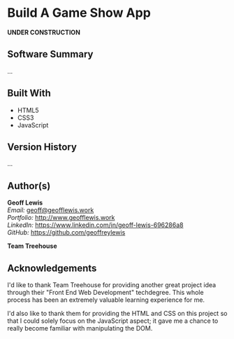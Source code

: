 # Build A Game Show App

**UNDER CONSTRUCTION**

## Software Summary

...

## Built With

* HTML5
* CSS3
* JavaScript

## Version History

...

## Author(s)

**Geoff Lewis**  
*Email:* geoff@geofflewis.work  
*Portfolio:* http://www.geofflewis.work  
*LinkedIn:* https://www.linkedin.com/in/geoff-lewis-696286a8  
*GitHub:* https://github.com/geoffreylewis

**Team Treehouse**

## Acknowledgements

I'd like to thank Team Treehouse for providing another great project idea through their "Front End Web Development" techdegree.  This whole process has been an extremely valuable learning experience for me.

I'd also like to thank them for providing the HTML and CSS on this project so that I could solely focus on the JavaScript aspect; it gave me a chance to really become familiar with manipulating the DOM.
